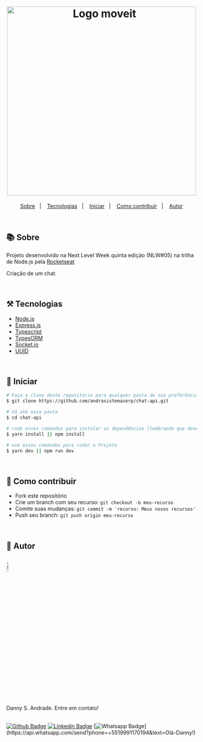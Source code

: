 <h1 align="center">
  <a href="https://github.com/andrasistemaserp/moveit">
    <img alt="Logo moveit" src="./public/logo-full.svg" width="500px" />
  </a>
</h1>

<p align="center">
 <a href="#sobre">Sobre</a>&nbsp;&nbsp;&nbsp;|&nbsp;&nbsp;&nbsp;
 <a href="#tecnologias">Tecnologias</a>&nbsp;&nbsp;&nbsp;|&nbsp;&nbsp;&nbsp;
 <a href="#iniciar">Iniciar</a>&nbsp;&nbsp;&nbsp;|&nbsp;&nbsp;&nbsp;
 <a href="#contribuir">Como contribuir</a>&nbsp;&nbsp;&nbsp;|&nbsp;&nbsp;&nbsp;
 <a href="#autor">Autor</a>
</p>

<a id="sobre"></a><br>

## :books: Sobre

Projeto desenvolvido na Next Level Week quinta edição (NLW#05) na trilha de Node.js pela <a href="https://rocketseat.com.br">Rocketseat</a>

Criação de um chat.

<a id="tecnologias"></a><br>

## ⚒️ Tecnologias

- [Node.js](https://nodejs.org/)
- [Express.js](https://expressjs.com/)
- [Typescript](https://www.typescriptlang.org/)
- [TypesORM](https://typeorm.io/)
- [Socket.io](https://socket.io/)
- [UUID](https://github.com/uuidjs/uuid/)

<a id="iniciar"></a><br>

## 🚀 Iniciar

```bash
# Faça o clone deste repositório para qualquer pasta de sua preferência
$ git clone https://github.com/andrasistemaserp/chat-api.git

# Vá até essa pasta
$ cd chat-api

# rode esses comandos para instalar as dependências (lembrando que deverá ter o node instalado em sua máquina)
$ yarn install || npm install

# use esses comandos para rodar o Projeto
$ yarn dev || npm run dev
```

<a id="contribuir"></a><br>

## 🎯 Como contribuir

- Fork este repositório
- Crie um branch com seu recurso: `git checkout -b meu-recurso`
- Comite suas mudanças: `git commit -m 'recurso: Meus novos recursos'`
- Push seu branch: `git push origin meu-recurso`

<a id="autor"></a><br>

## 🧔 Autor

<img width="10%" height="10%" style="border-radius: 88px" src="https://andraerpwebpub.s3.amazonaws.com/danny-profile.jpg" alt="Danny Andrade" />
<br />
Danny S. Andrade. Entre em contato!
<br />
<br />

[![Github Badge](https://img.shields.io/badge/-Github-000?style=flat-square&logo=Github&logoColor=white&link=link_do_seu_perfil_no_github)](https://github.com/andrasistemaserp)
[![Linkedin Badge](https://img.shields.io/badge/-LinkedIn-blue?style=flat-square&logo=Linkedin&logoColor=white&link=https://www.linkedin.com/in/danny-andrade-11180616b/)](https://www.linkedin.com/company/andra-sistemas)
[![Whatsapp Badge](https://img.shields.io/badge/-Whatsapp-4CA143?style=flat-square&labelColor=4CA143&logo=whatsapp&logoColor=white&link=https://api.whatsapp.com/send?phone=+5519991170194&text=Olá-Danny!)](https://api.whatsapp.com/send?phone=+5519991170194&text=Olá-Danny!)


